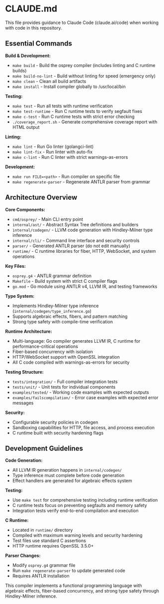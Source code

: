 # CLAUDE.md

This file provides guidance to Claude Code (claude.ai/code) when working with code in this repository.

## Essential Commands

**Build & Development:**
- `make build` - Build the osprey compiler (includes linting and C runtime builds)
- `make build-no-lint` - Build without linting for speed (emergency only)
- `make clean` - Clean all build artifacts
- `make install` - Install compiler globally to /usr/local/bin

**Testing:**
- `make test` - Run all tests with runtime verification
- `make test-runtime` - Run C runtime tests to verify segfault fixes
- `make c-test` - Run C runtime tests with strict error checking
- `./coverage_report.sh` - Generate comprehensive coverage report with HTML output

**Linting:**
- `make lint` - Run Go linter (golangci-lint)
- `make lint-fix` - Run linter with auto-fix
- `make c-lint` - Run C linter with strict warnings-as-errors

**Development:**
- `make run FILE=<path>` - Run compiler on specific file
- `make regenerate-parser` - Regenerate ANTLR parser from grammar

## Architecture Overview

**Core Components:**
- `cmd/osprey/` - Main CLI entry point
- `internal/ast/` - Abstract Syntax Tree definitions and builders
- `internal/codegen/` - LLVM code generation with Hindley-Milner type inference
- `internal/cli/` - Command line interface and security controls
- `parser/` - Generated ANTLR parser (do not edit manually)
- `runtime/` - C runtime libraries for fiber, HTTP, WebSocket, and system operations

**Key Files:**
- `osprey.g4` - ANTLR grammar definition
- `Makefile` - Build system with strict C compiler flags
- `go.mod` - Go module using ANTLR v4, LLVM IR, and testing frameworks

**Type System:**
- Implements Hindley-Milner type inference (`internal/codegen/type_inference.go`)
- Supports algebraic effects, fibers, and pattern matching
- Strong type safety with compile-time verification

**Runtime Architecture:**
- Multi-language: Go compiler generates LLVM IR, C runtime for performance-critical operations
- Fiber-based concurrency with isolation
- HTTP/WebSocket support with OpenSSL integration
- All C code compiled with warnings-as-errors for security

**Testing Structure:**
- `tests/integration/` - Full compiler integration tests
- `tests/unit/` - Unit tests for individual components
- `examples/tested/` - Working code examples with expected outputs
- `examples/failscompilation/` - Error case examples with expected error messages

**Security:**
- Configurable security policies in codegen
- Sandboxing capabilities for HTTP, file access, and process execution
- C runtime built with security hardening flags

## Development Guidelines

**Code Generation:**
- All LLVM IR generation happens in `internal/codegen/`
- Type inference must complete before code generation
- Effect handlers are generated for algebraic effects system

**Testing:**
- Use `make test` for comprehensive testing including runtime verification
- C runtime tests focus on preventing segfaults and memory safety
- Integration tests verify end-to-end compilation and execution

**C Runtime:**
- Located in `runtime/` directory
- Compiled with maximum warning levels and security hardening
- Test files use standard C assertions
- HTTP runtime requires OpenSSL 3.5.0+

**Parser Changes:**
- Modify `osprey.g4` grammar file
- Run `make regenerate-parser` to update generated code
- Requires ANTLR installation

This compiler implements a functional programming language with algebraic effects, fiber-based concurrency, and strong type safety through Hindley-Milner inference.